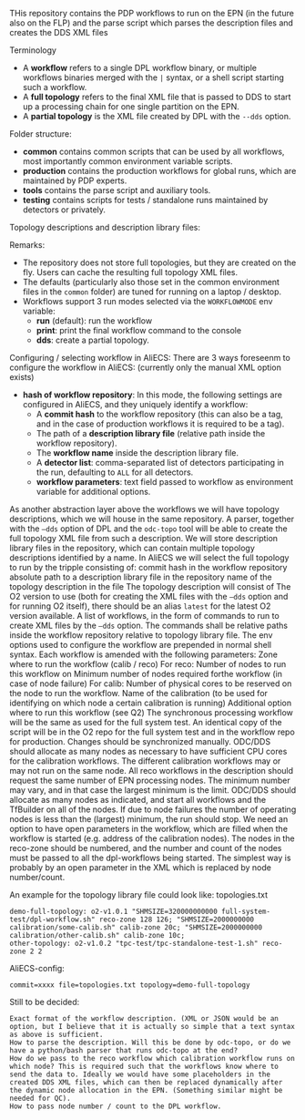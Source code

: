 THis repository contains the PDP workflows to run on the EPN (in the future also on the FLP) and the parse script which parses the description files and creates the DDS XML files

Terminology
- A **workflow** refers to a single DPL workflow binary, or multiple workflows binaries merged with the `|` syntax, or a shell script starting such a workflow.
- A **full topology** refers to the final XML file that is passed to DDS to start up a processing chain for one single partition on the EPN.
- A **partial topology** is the XML file created by DPL with the `--dds` option.

Folder structure:
- **common** contains common scripts that can be used by all workflows, most importantly common environment variable scripts.
- **production** contains the production workflows for global runs, which are maintained by PDP experts.
- **tools** contains the parse script and auxiliary tools.
- **testing** contains scripts for tests / standalone runs maintained by detectors or privately.

Topology descriptions and description library files:

Remarks:
- The repository does not store full topologies, but they are created on the fly. Users can cache the resulting full topology XML files.
- The defaults (particularly also those set in the common environment files in the `common` folder) are tuned for running on a laptop / desktop.
- Workflows support 3 run modes selected via the `WORKFLOWMODE` env variable:
  - **run** (default): run the workflow
  - **print**: print the final workflow command to the console
  - **dds**: create a partial topology.

Configuring / selecting workflow in AliECS:
There are 3 ways foreseenm to configure the workflow in AliECS: (currently only the manual XML option exists)
- **hash of workflow repository**: In this mode, the following settings are configured in AliECS, and they uniquely identify a workflow:
  - A **commit hash** to the workflow repository (this can also be a tag, and in the case of production workflows it is required to be a tag).
  - The path of a **description library file** (relative path inside the workflow repository).
  - The **workflow name** inside the description library file.
  - A **detector list**: comma-separated list of detectors participating in the run, defaulting to `ALL` for all detectors.
  - **workflow parameters**: text field passed to workflow as environment variable for additional options.
    
As another abstraction layer above the workflows we will have topology descriptions, which we will house in the same repository. A parser, together with the `–dds` option of DPL and the `odc-topo` tool will be able to create the full topology XML file from such a description. We will store description library files in the repository, which can contain multiple topology descriptions identified by a name. In AliECS we will select the full topology to run by the tripple consisting of:
        commit hash in the workflow repository
        absolute path to a description library file in the repository
        name of the topology description in the file
    The topology description will consist of
        The O2 version to use (both for creating the XML files with the `–dds` option and for running O2 itself), there should be an alias `latest` for the latest O2 version available.
        A list of workflows, in the form of commands to run to create XML files by the `–dds` option. The commands shall be relative paths inside the workflow repository relative to topology library file. The env options used to configure the workflow are prepended in normal shell syntax.
        Each workflow is amended with the following parameters:
            Zone where to run the workflow (calib / reco)
            For reco:
                Number of nodes to run this workflow on
                Minimum number of nodes required forthe workflow (in case of node failure)
            For calib:
                Number of physical cores to be reserved on the node to run the workflow.
                Name of the calibration (to be used for identifying on which node a certain calibration is running)
            Additional option where to run this workflow (see Q2)
    The synchronous processing workflow will be the same as used for the full system test. An identical copy of the script will be in the O2 repo for the full system test and in the workflow repo for production. Changes should be synchronized manually.
    ODC/DDS should allocate as many nodes as necessary to have sufficient CPU cores for the calibration workflows. The different calibration workflows may or may not run on the same node.
    All reco workflows in the description should request the same number of EPN processing nodes. The minimum number may vary, and in that case the largest minimum is the limit. ODC/DDS should allocate as many nodes as indicated, and start all workflows and the TfBuilder on all of the nodes. If due to node failures the number of operating nodes is less than the (largest) minimum, the run should stop.
    We need an option to have open parameters in the workflow, which are filled when the workflow is started (e.g. address of the calibration nodes).
    The nodes in the reco-zone should  be numbered, and the number and count of the nodes must be passed to all the dpl-workflows being started. The simplest way is probably by an open parameter in the XML which is replaced by node number/count.

An example for the topology library file could look like:
topologies.txt
```
demo-full-topology: o2-v1.0.1 "SHMSIZE=320000000000 full-system-test/dpl-workflow.sh" reco-zone 128 126; "SHMSIZE=2000000000 calibration/some-calib.sh" calib-zone 20c; "SHMSIZE=2000000000 calibration/other-calib.sh" calib-zone 10c;
other-topology: o2-v1.0.2 "tpc-test/tpc-standalone-test-1.sh" reco-zone 2 2
```
AliECS-config:
```
commit=xxxx file=topologies.txt topology=demo-full-topology
```

Still to be decided:

    Exact format of the workflow description. (XML or JSON would be an option, but I believe that it is actually so simple that a text syntax as above is sufficient.
    How to parse the description. Will this be done by odc-topo, or do we have a python/bash parser that runs odc-topo at the end?
    How do we pass to the reco workflow which calibration workflow runs on which node? This is required such that the workflows know where to send the data to. Ideally we would have some placeholders in the created DDS XML files, which can then be replaced dynamically after the dynamic node allocation in the EPN. (Something similar might be needed for QC).
    How to pass node number / count to the DPL workflow.
